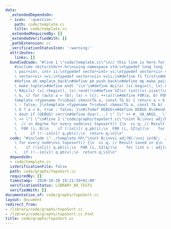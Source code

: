 ```yaml
---
data:
  _extendedDependsOn:
  - icon: ':question:'
    path: code/template.cc
    title: code/template.cc
  _extendedRequiredBy: []
  _extendedVerifiedWith: []
  _pathExtension: cc
  _verificationStatusIcon: ':warning:'
  attributes:
    links: []
  bundledCode: "#line 1 \"code/template.cc\"\n// this line is here for a reason\n\
    #include <bits/stdc++.h>\nusing namespace std;\ntypedef long long ll;\ntypedef\
    \ pair<int, int> ii;\ntypedef vector<int> vi;\ntypedef vector<ii> vii;\ntypedef\
    \ vector<vi> vvi;\ntypedef vector<vii> vvii;\n#define fi first\n#define se second\n\
    #define eb emplace_back\n#define pb push_back\n#define mp make_pair\n#define mt\
    \ make_tuple\n#define endl '\\n'\n#define ALL(x) (x).begin(), (x).end()\n#define\
    \ RALL(x) (x).rbegin(), (x).rend()\n#define SZ(x) (int)(x).size()\n#define FOR(a,\
    \ b, c) for (auto a = (b); (a) < (c); ++(a))\n#define F0R(a, b) FOR (a, 0, (b))\n\
    template <typename T>\nbool ckmin(T& a, const T& b) { return a > b ? a = b, true\
    \ : false; }\ntemplate <typename T>\nbool ckmax(T& a, const T& b) { return a <\
    \ b ? a = b, true : false; }\n#ifndef DEBUG\n#define DEBUG 0\n#endif\n#define\
    \ dout if (DEBUG) cerr\n#define dvar(...) \" [\" << #__VA_ARGS__ \": \" << (__VA_ARGS__)\
    \ << \"] \"\n#line 2 \"code/graphs/topoSort.cc\"\nint N;\nvvi adj(N);\nvi in(N);\
    \  // in degree for every node\nvi toposort() {\n  vi q; // Result saved in q\n\
    \  F0R (i, N)\n    if (!in[i]) q.pb(i);\n  F0R (i, SZ(q))\n    for (int v : adj[q[i]])\n\
    \      if (!--in[v]) q.pb(v);\n  return q;\n}\n"
  code: "#include \"../template.hh\"\nint N;\nvvi adj(N);\nvi in(N);  // in degree\
    \ for every node\nvi toposort() {\n  vi q; // Result saved in q\n  F0R (i, N)\n\
    \    if (!in[i]) q.pb(i);\n  F0R (i, SZ(q))\n    for (int v : adj[q[i]])\n   \
    \   if (!--in[v]) q.pb(v);\n  return q;\n}\n"
  dependsOn:
  - code/template.cc
  isVerificationFile: false
  path: code/graphs/topoSort.cc
  requiredBy: []
  timestamp: '2020-10-28 19:21:59+01:00'
  verificationStatus: LIBRARY_NO_TESTS
  verifiedWith: []
documentation_of: code/graphs/topoSort.cc
layout: document
redirect_from:
- /library/code/graphs/topoSort.cc
- /library/code/graphs/topoSort.cc.html
title: code/graphs/topoSort.cc
---
```

